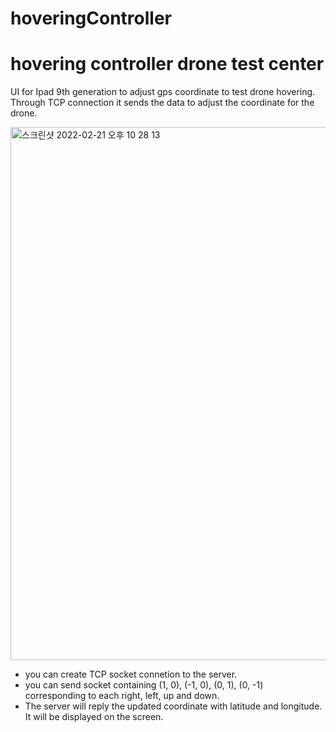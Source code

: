 # hoveringController
# hovering controller drone test center
UI for Ipad 9th generation to adjust gps coordinate to test drone hovering.
Through TCP connection it sends the data to adjust the coordinate for the drone.


<img width="853" alt="스크린샷 2022-02-21 오후 10 28 13" src="https://user-images.githubusercontent.com/54619996/160056869-35dd077e-5820-4029-a7f5-3433c033720f.png">

- you can create TCP socket connetion to the server.
- you can send socket containing (1, 0), (-1, 0), (0, 1), (0, -1) corresponding to each right, left, up and down.
- The server will reply the updated coordinate with latitude and longitude. It will be displayed on the screen.
